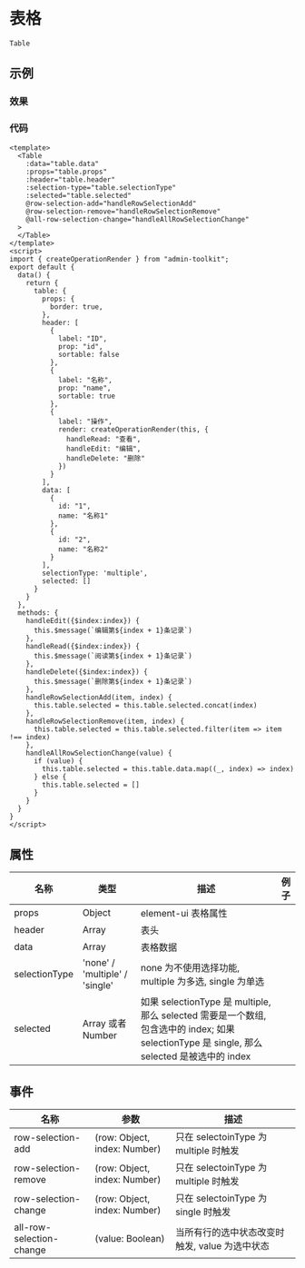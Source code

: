 # 表格  
`Table`  

## 示例  

### 效果

<Demo>
  <TableDemo />
</Demo>

### 代码  
```vue
<template>
  <Table 
    :data="table.data" 
    :props="table.props"
    :header="table.header"
    :selection-type="table.selectionType"
    :selected="table.selected"
    @row-selection-add="handleRowSelectionAdd"
    @row-selection-remove="handleRowSelectionRemove"
    @all-row-selection-change="handleAllRowSelectionChange"
  >
  </Table>
</template>
<script>
import { createOperationRender } from "admin-toolkit";
export default {
  data() {
    return {
      table: {
        props: {
          border: true,
        },
        header: [
          {
            label: "ID",
            prop: "id",
            sortable: false
          },
          {
            label: "名称",
            prop: "name",
            sortable: true
          },
          {
            label: "操作",
            render: createOperationRender(this, {
              handleRead: "查看",
              handleEdit: "编辑",
              handleDelete: "删除"
            })
          }
        ],
        data: [
          {
            id: "1",
            name: "名称1"
          },
          {
            id: "2",
            name: "名称2"
          }
        ],
        selectionType: 'multiple',
        selected: []
      }
    }
  },
  methods: {
    handleEdit({$index:index}) {
      this.$message(`编辑第${index + 1}条记录`)
    },
    handleRead({$index:index}) {
      this.$message(`阅读第${index + 1}条记录`)
    },
    handleDelete({$index:index}) {
      this.$message(`删除第${index + 1}条记录`)
    },
    handleRowSelectionAdd(item, index) {
      this.table.selected = this.table.selected.concat(index)
    },
    handleRowSelectionRemove(item, index) {
      this.table.selected = this.table.selected.filter(item => item !== index)
    },
    handleAllRowSelectionChange(value) {
      if (value) {
        this.table.selected = this.table.data.map((_, index) => index)
      } else {
        this.table.selected = []
      }
    }
  }
}
</script>

```


## 属性  
| 名称 | 类型 | 描述 | 例子 |  
| ---- | ---- | ---- | ---- |
| props | Object | element-ui 表格属性 | |
| header | Array | 表头 | | 
| data | Array | 表格数据 | |  
| selectionType | 'none' / 'multiple' / 'single' |  none 为不使用选择功能, multiple 为多选, single 为单选| |
| selected | Array 或者 Number | 如果 selectionType 是 multiple, 那么 selected 需要是一个数组,  包含选中的 index; 如果 selectionType 是 single, 那么 selected 是被选中的 index | |  

## 事件  
| 名称 | 参数 | 描述 |  
| ---- | ---- | ---- |  
| row-selection-add | (row: Object, index: Number) | 只在 selectoinType 为 multiple 时触发 |  
| row-selection-remove | (row: Object, index: Number) | 只在 selectoinType 为 multiple 时触发 |  
| row-selection-change | (row: Object, index: Number) | 只在 selectoinType 为 single 时触发 |  
| all-row-selection-change | (value: Boolean) | 当所有行的选中状态改变时触发, value 为选中状态 |  

<Comment />